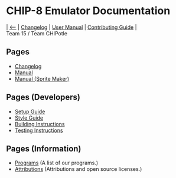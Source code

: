 # CHIP-8 Emulator Documentation

| [&lt;--](../README.md) | [Changelog](manual/changelog.md) | [User Manual](manual/index.md) | [Contributing Guide](dev/styleguide.md) |  
Team 15 / Team CHIPotle

## Pages

- [Changelog](changelog.md)
- [Manual](manual/emulator-manual.md)
- [Manual (Sprite Maker)](manual/spritemaker-manual.md)

## Pages (Developers)

- [Setup Guide](dev/setup.md)
- [Style Guide](dev/styleguide.md)
- [Building Instructions](dev/building.md)
- [Testing Instructions](dev/testing.md)

## Pages (Information)

- [Programs](programs.md) (A list of our programs.)
- [Attributions](attributions.md) (Attributions and open source licenses.)
